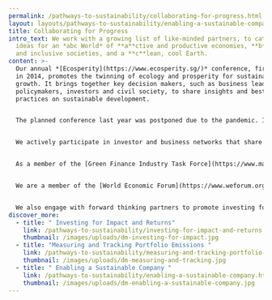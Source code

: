 ```yaml
---
permalink: /pathways-to-sustainability/collaborating-for-progress.html
layout: layouts/pathways-to-sustainability/enabling-a-sustainable-company.njk
title: Collaborating for Progress
intro_text: We work with a growing list of like-minded partners, to catalyse
  ideas for an *abc World* of **a**ctive and productive economies, **b**eautiful
  and inclusive societies, and a **c**lean, cool Earth.
content: >-
  Our annual *[Ecosperity](https://www.ecosperity.sg/)* conference, first held
  in 2014, promotes the twinning of ecology and prosperity for sustainable
  growth. It brings together key decision makers, such as business leaders,
  policymakers, investors and civil society, to share insights and best
  practices on sustainable development.


  The planned conference last year was postponed due to the pandemic. Instead, we instituted an online series of *Ecosperity* Conversations with our portfolio companies and a wide group of stakeholders. Highlights for the year included sessions on biodiversity and ecosystem services, nature-based solutions, and integrated services for sustainable districts.


  We actively participate in investor and business networks that share our common vision of a future that provides equal opportunity and prosperity for all.


  As a member of the [Green Finance Industry Task Force](https://www.mas.gov.sg/news/media-releases/2021/accelerating-green-finance) under the Monetary Authority of Singapore’s [Financial Centre Advisory Panel](https://www.mas.gov.sg/who-we-are/MAS-Advisory-Panels-and-Committees/financial-centre-advisory-panel), we shared our recommendations to establish Singapore as a green finance node.


  We are a member of the [World Economic Forum](https://www.weforum.org/), the [Focusing Capital on the Long Term Initiative](https://www.fcltglobal.org/) and the [Sustainability Accounting Standards Board (SASB)](https://www.sasb.org/). We work with them and others to promote responsible investing. In order to promote increased sustainability-related disclosures among listed companies, for example, we have partnered SASB and [SGX](https://www.sgx.com/) to host awareness sessions for SGX-listed company boards and senior management.


  We also engage with forward thinking partners to promote investing for sustainability and impact, through forums such as the [Global Impact Investing Network](https://thegiin.org/).
discover_more:
  - title: " Investing for Impact and Returns"
    link: /pathways-to-sustainability/investing-for-impact-and-returns.html
    thumbnail: /images/uploads/dm-investing-for-impact.jpg
  - title: "Measuring and Tracking Portfolio Emissions "
    link: /pathways-to-sustainability/measuring-and-tracking-portfolio-emissions.html
    thumbnail: /images/uploads/dm-measuring-and-tracking.jpg
  - title: " Enabling a Sustainable Company "
    link: /pathways-to-sustainability/enabling-a-sustainable-company.html
    thumbnail: /images/uploads/dm-enabling-a-sustainable-company.jpg
---
```


